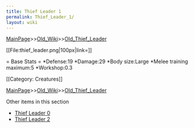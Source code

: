 ```yaml
---
title: Thief Leader 1
permalink: Thief_Leader_1/
layout: wiki
---
```


[MainPage](/keeperrl_wiki/ "wikilink")>>[Old_Wiki](/keeperrl_wiki/Old_Wiki "wikilink")>>[Old_Thief_Leader](/keeperrl_wiki/Old_Thief_Leader "wikilink")

[[File:thief_leader.png|100px|link=]]

= Base Stats =
*Defense:19
*Damage:29
*Body size:Large
*Melee training maximum:5
*Workshop:0.3

[[Category: Creatures]]

[MainPage](/keeperrl_wiki/ "wikilink")>>[Old_Wiki](/keeperrl_wiki/Old_Wiki "wikilink")>>[Old_Thief_Leader](/keeperrl_wiki/Old_Thief_Leader "wikilink")

Other items in this section
-    [Thief Leader 0](/keeperrl_wiki/Thief_Leader_0 "wikilink")
-    [Thief Leader 2](/keeperrl_wiki/Thief_Leader_2 "wikilink")
